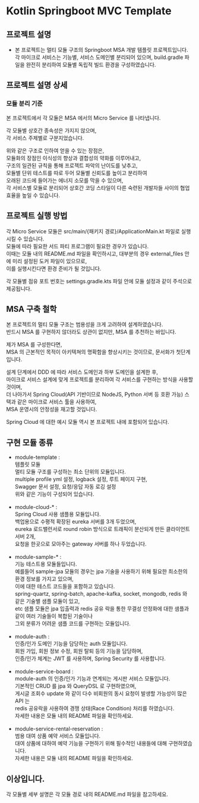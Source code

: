 # Kotlin Springboot MVC Template

## 프로젝트 설명

- 본 프로젝트는 멀티 모듈 구조의 Springboot MSA 개발 템플릿 프로젝트입니다.<br>
  각 마이크로 서비스는 기능별, 서비스 도메인별 분리되어 있으며,
  build.gradle 파일을 완전히 분리하여 모듈별 독립적 빌드 환경을 구성하였습니다.

## 프로젝트 설명 상세

### 모듈 분리 기준

본 프로젝트에서 각 모듈은 MSA 에서의 Micro Service 를 나타냅니다.<br>

각 모듈별 상호간 종속성은 가지지 않으며,<br>
각 서비스 주제별로 구분지었습니다.

위와 같은 구조로 인하여 얻을 수 있는 장점은,<br>
모듈화의 장점인 이식성의 향상과 결합성의 약화를 이루어내고,<br>
구조의 일관된 규칙을 통해 프로젝트 파악의 난이도를 낮추고,<br>
모듈별 단위 테스트를 따로 두어 모듈별 신뢰도를 높이고 분리하여<br>
오래된 코드에 들어가는 에너지 소모를 막을 수 있으며,<br>
각 서비스별 모듈로 분리되어 상호간 코딩 스타일이 다른 숙련된 개발자들 사이의 협업 효율을 높일 수 있습니다.

## 프로젝트 실행 방법

각 Micro Service 모듈은 src/main/{패키지 경로}/ApplicationMain.kt 파일로 실행 시킬 수 있습니다.<br>
모듈에 따라 필요한 서드 파티 프로그램이 필요한 경우가 있습니다.<br>
이때는 모듈 내의 README.md 파일을 확인하시고, 대부분의 경우 external_files 안에 미리 설정된 도커 파일이 있으므로,<br>
이를 실행시킨다면 환경 준비가 될 것입니다.

각 모듈별 점유 포트 번호는 settings.gradle.kts 파일 안에 모듈 설정과 같이 주석으로 제공됩니다.

## MSA 구축 철학

본 프로젝트의 멀티 모듈 구조는 범용성을 크게 고려하여 설계하였습니다.<br>
반드시 MSA 를 구현하지 않더라도 상관이 없지만, MSA 를 추천하는 바입니다.<br>

제가 MSA 를 구성한다면,<br>
MSA 의 근본적인 목적이 아키텍쳐의 명확함을 향상시키는 것이므로, 문서화가 첫단계입니다.<br>

설계 단계에서 DDD 에 따라 서비스 도메인과 하부 도메인을 설계한 후,<br>
마이크로 서비스 설계에 맞게 프로젝트를 분리하여 각 서비스를 구현하는 방식을 사용할 것이며,<br>
더 나아가서 Spring Cloud(API 기반이므로 NodeJS, Python 서버 등 호환 가능) 스택과 같은 마이크로 서비스 툴을 사용하여,<br>
MSA 운영시의 안정성을 재고할 것입니다.<br>

Spring Cloud 에 대한 예시 모듈 역시 본 프로젝트 내에 포함되어 있습니다.

## 구현 모듈 종류

- module-template :<br>
  템플릿 모듈<br>
  멀티 모듈 구조를 구성하는 최소 단위의 모듈입니다.<br>
  multiple profile yml 설정, logback 설정, 루트 페이지 구현,<br>
  Swagger 문서 설정, 요청/응답 자동 로깅 설정<br>
  위와 같은 기능이 구성되어 있습니다.<br><br>
- module-cloud-* :<br>
  Spring Cloud 사용 샘플용 모듈입니다.<br>
  백업용으로 수평적 확장된 eureka 서버를 3개 두었으며,<br>
  eureka 로드밸런서로 round robin 방식으로 트래픽이 분산되게 만든 클라이언트 서버 2개,<br>
  요청을 한곳으로 모아주는 gateway 서버를 하나 두었습니다.<br><br>
- module-sample-* :<br>
  기능 테스트용 모듈들입니다.<br>
  예를들어 sample-jpa 모듈의 경우는 jpa 기술을 사용하기 위해 필요한 최소한의 환경 정보를 가지고 있으며,<br>
  이에 대한 테스트 코드들을 포함하고 있습니다.<br>
  spring-quartz, spring-batch, apache-kafka, socket, mongodb, redis 와 같은 기술별 샘플 모듈이 있고,<br>
  etc 샘플 모듈은 jpa 입출력과 redis 공유 락을 통한 무결성 안정화에 대한 샘플과 같이 여러 기술들이 복합된 기술이나<br>
  그외 분류가 어려운 샘플 코드를 구현하는 모듈입니다.<br><br>
- module-auth :<br>
  인증/인가 도메인 기능을 담당하는 auth 모듈입니다.<br>
  회원 가입, 회원 정보 수정, 회원 탈퇴 등의 기능을 담당하며,<br>
  인증/인가 체계는 JWT 를 사용하며, Spring Security 를 사용합니다.<br><br>
- module-service-board :<br>
  module-auth 의 인증/인가 기능과 연계되는 게시판 서비스 모듈입니다.<br>
  기본적인 CRUD 를 jpa 와 QueryDSL 로 구현하였으며,<br>
  게시글 조회수 update 와 같이 다수 비회원의 동시 요청이 발생할 가능성이 많은 API 는<br>
  redis 공유락을 사용하여 경쟁 상태(Race Condition) 처리를 하였습니다.<br>
  자세한 내용은 모듈 내의 README 파일을 확인하세요.<br><br>
- module-service-rental-reservation :<br>
  범용 대여 상품 예약 서비스 모듈입니다.<br>
  대여 상품에 대하여 예약 기능을 구현하기 위해 필수적인 내용들에 대해 구현하였습니다.<br>
  자세한 내용은 모듈 내의 README 파일을 확인하세요.

## 이상입니다.

각 모듈별 세부 설명은 각 모듈 경로 내의 README.md 파일을 참고하세요.